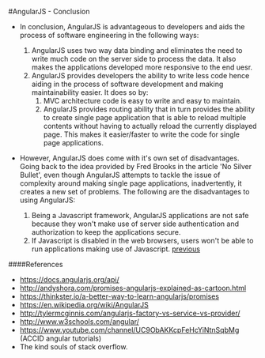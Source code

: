 #AngularJS - Conclusion
* In conclusion, AngularJS is advantageous to developers and aids the process of software engineering in the following ways:
  1. AngularJS uses two way data binding and eliminates the need to write much code on the server side to process the data. It also makes the applications developed more responsive to the end uesr.
  2. AngularJS provides developers the ability to write less code hence aiding in the process of software development and making maintainability easier. It does so by:
      1. MVC architecture code is easy to write and easy to maintain.
      2. AngularJS provides routing ability that in turn provides the ability to create single page application that is able to reload multiple contents without having to actually reload the currently displayed page. This makes it easier/faster to write the code for single page applications.

* However, AngularJS does come with it's own set of disadvantages. Going back to the idea provided by Fred Brooks in the article 'No Silver Bullet', even though AngularJS attempts to tackle the issue of complexity around making single page applications, inadvertently, it creates a new set of problems. The following are the disadvantages to using AngularJS:
  1. Being a Javascript framework, AngularJS applications are not safe because they won't make use of server side authentication and authorization to keep the applications secure.
  2. If Javascript is disabled in the web browsers, users won't be able to run applications making use of Javascript.
[previous](Slide16_PromiseExample.md)

####References
* https://docs.angularjs.org/api/
* http://andyshora.com/promises-angularjs-explained-as-cartoon.html
* https://thinkster.io/a-better-way-to-learn-angularjs/promises
* https://en.wikipedia.org/wiki/AngularJS
* http://tylermcginnis.com/angularjs-factory-vs-service-vs-provider/
* http://www.w3schools.com/angular/
* https://www.youtube.com/channel/UC9ObAKKcpFeHcYiNtnSqbMg (ACCID angular tutorials)
* The kind souls of stack overflow. 

